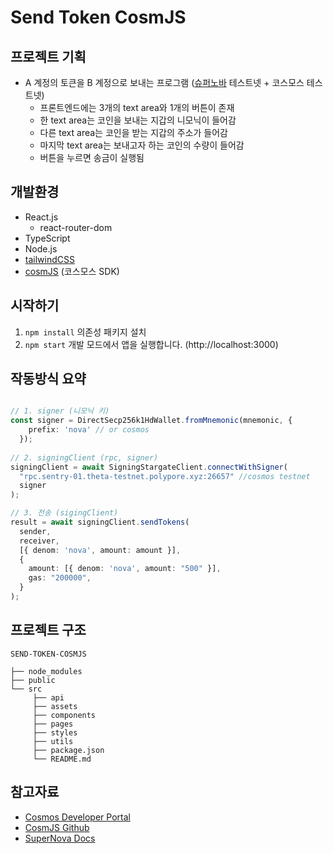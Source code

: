 # Send Token CosmJS

## 프로젝트 기획
- A 계정의 토큰을 B 계정으로 보내는 프로그램 ([슈퍼노바](https://docs.supernovaprotocol.xyz/) 테스트넷 + 코스모스 테스트넷)
  - 프론트엔드에는 3개의 text area와 1개의 버튼이 존재
  - 한 text area는 코인을 보내는 지갑의 니모닉이 들어감
  - 다른 text area는 코인을 받는 지갑의 주소가 들어감
  - 마지막 text area는 보내고자 하는 코인의 수량이 들어감
  - 버튼을 누르면 송금이 실행됨



## 개발환경
- React.js
  - react-router-dom
- TypeScript
- Node.js 
- [tailwindCSS](https://tailwindcss.com)
- [cosmJS](https://github.com/cosmos/cosmjs) (코스모스 SDK)


## 시작하기

1. ```npm install``` 의존성 패키지 설치
2. ```npm start``` 개발 모드에서 앱을 실행합니다. (http://localhost:3000)

## 작동방식 요약
```typescript

// 1. signer (니모닉 키)
const signer = DirectSecp256k1HdWallet.fromMnemonic(mnemonic, {
    prefix: 'nova' // or cosmos
  });
  
// 2. signingClient (rpc, signer)
signingClient = await SigningStargateClient.connectWithSigner(
  "rpc.sentry-01.theta-testnet.polypore.xyz:26657" //cosmos testnet
  signer
);

// 3. 전송 (sigingClient)
result = await signingClient.sendTokens(
  sender,
  receiver,
  [{ denom: 'nova', amount: amount }],
  {
    amount: [{ denom: 'nova', amount: "500" }],
    gas: "200000",
  }
);    
```

## 프로젝트 구조
```
SEND-TOKEN-COSMJS

├── node_modules
├── public
└── src 
     ├── api
     ├── assets
     ├── components
     ├── pages
     ├── styles
     ├── utils
     ├── package.json
     └── README.md
```

## 참고자료

- [Cosmos Developer Portal](https://tutorials.cosmos.network/)
- [CosmJS Github](https://github.com/cosmos/cosmjs)
- [SuperNova Docs](https://docs.supernovaprotocol.xyz/)




